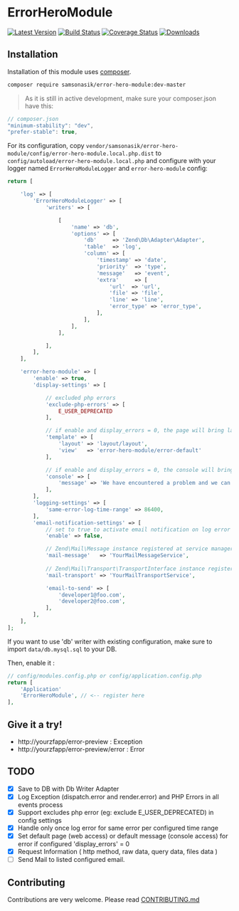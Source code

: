 ErrorHeroModule
===============

[![Latest Version](https://img.shields.io/github/release/samsonasik/ErrorHeroModule.svg?style=flat-square)](https://github.com/samsonasik/ErrorHeroModule/releases)
[![Build Status](https://travis-ci.org/samsonasik/ErrorHeroModule.svg?branch=master)](https://travis-ci.org/samsonasik/ErrorHeroModule)
[![Coverage Status](https://coveralls.io/repos/github/samsonasik/ErrorHeroModule/badge.svg?branch=master)](https://coveralls.io/github/samsonasik/ErrorHeroModule?branch=master)
[![Downloads](https://img.shields.io/packagist/dt/samsonasik/error-hero-module.svg?style=flat-square)](https://packagist.org/packages/samsonasik/error-hero-module)

Installation
------------

Installation of this module uses [composer](https://getcomposer.org/).

```sh
composer require samsonasik/error-hero-module:dev-master
```

> As it is still in active development, make sure your composer.json have this:

```javascript
// composer.json
"minimum-stability": "dev",
"prefer-stable": true,
```

For its configuration, copy `vendor/samsonasik/error-hero-module/config/error-hero-module.local.php.dist` to `config/autoload/error-hero-module.local.php` and configure with your logger named `ErrorHeroModuleLogger` and `error-hero-module` config:

```php
return [

    'log' => [
        'ErrorHeroModuleLogger' => [
            'writers' => [

                [
                    'name' => 'db',
                    'options' => [
                        'db'     => 'Zend\Db\Adapter\Adapter',
                        'table'  => 'log',
                        'column' => [
                            'timestamp' => 'date',
                            'priority'  => 'type',
                            'message'   => 'event',
                            'extra'     => [
                                'url'  => 'url',
                                'file' => 'file',
                                'line' => 'line',
                                'error_type' => 'error_type',
                            ],
                        ],
                    ],
                ],

            ],
        ],
    ],

    'error-hero-module' => [
        'enable' => true,
        'display-settings' => [

            // excluded php errors
            'exclude-php-errors' => [
                E_USER_DEPRECATED
            ],

            // if enable and display_errors = 0, the page will bring layout and view
            'template' => [
                'layout' => 'layout/layout',
                'view'   => 'error-hero-module/error-default'
            ],

            // if enable and display_errors = 0, the console will bring message
            'console' => [
                'message' => 'We have encountered a problem and we can not fulfill your request. An error report has been generated and send to the support team and someone will attend to this problem urgently. Please try again later. Thank you for your patience.',
            ],
        ],
        'logging-settings' => [
            'same-error-log-time-range' => 86400,
        ],
        'email-notification-settings' => [
            // set to true to activate email notification on log error
            'enable' => false,

            // Zend\Mail\Message instance registered at service manager
            'mail-message'   => 'YourMailMessageService',
            
            // Zend\Mail\Transport\TransportInterface instance registered at service manager
            'mail-transport' => 'YourMailTransportService',

            'email-to-send' => [
                'developer1@foo.com',
                'developer2@foo.com',
            ],
        ],
    ],
];
```

If you want to use 'db' writer with existing configuration, make sure to import `data/db.mysql.sql` to your DB.

Then, enable it :
```php
// config/modules.config.php or config/application.config.php
return [
    'Application'
    'ErrorHeroModule', // <-- register here
],
```

Give it a try!
--------------

- http://yourzfapp/error-preview             : Exception
- http://yourzfapp/error-preview/error       : Error

TODO
----

- [x] Save to DB with Db Writer Adapter
- [x] Log Exception (dispatch.error and render.error) and PHP Errors in all events process
- [x] Support excludes php error (eg: exclude E_USER_DEPRECATED) in config settings
- [x] Handle only once log error for same error per configured time range
- [x] Set default page (web access) or default message (console access) for error if configured 'display_errors' = 0
- [x] Request Information ( http method, raw data, query data, files data )
- [ ] Send Mail to listed configured email.

Contributing
------------
Contributions are very welcome. Please read [CONTRIBUTING.md](https://github.com/samsonasik/ErrorHeroModule/blob/master/CONTRIBUTING.md)
